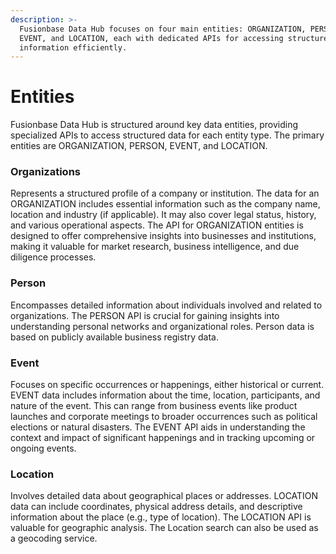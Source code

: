 ```yaml
---
description: >-
  Fusionbase Data Hub focuses on four main entities: ORGANIZATION, PERSON,
  EVENT, and LOCATION, each with dedicated APIs for accessing structured
  information efficiently.
---
```


# Entities

Fusionbase Data Hub is structured around key data entities, providing specialized APIs to access structured data for each entity type. The primary entities are ORGANIZATION, PERSON, EVENT, and LOCATION.

### Organizations

Represents a structured profile of a company or institution. The data for an ORGANIZATION includes essential information such as the company name, location and industry (if applicable). It may also cover legal status, history, and various operational aspects. The API for ORGANIZATION entities is designed to offer comprehensive insights into businesses and institutions, making it valuable for market research, business intelligence, and due diligence processes.

### Person

Encompasses detailed information about individuals involved and related to organizations. The PERSON API is crucial for gaining insights into understanding personal networks and organizational roles. Person data is based on publicly available business registry data.

### Event

Focuses on specific occurrences or happenings, either historical or current. EVENT data includes information about the time, location, participants, and nature of the event. This can range from business events like product launches and corporate meetings to broader occurrences such as political elections or natural disasters. The EVENT API aids in understanding the context and impact of significant happenings and in tracking upcoming or ongoing events.

### Location

Involves detailed data about geographical places or addresses. LOCATION data can include coordinates, physical address details, and descriptive information about the place (e.g., type of location). The LOCATION API is valuable for geographic analysis. The Location search can also be used as a geocoding service.
